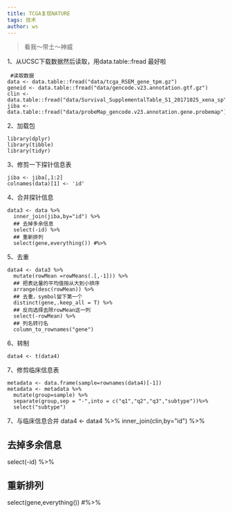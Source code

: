 ```yaml
---
title: TCGA复现NATURE
tags: 技术
author: ws
---
```

>看我～带土～神威

<!--more-->

1、从UCSC下载数据然后读取，用data.table::fread 最好啦
```
 #读取数据
data <- data.table::fread("data/tcga_RSEM_gene_tpm.gz")
geneid <- data.table::fread("data/gencode.v23.annotation.gtf.gz")
clin <- data.table::fread("data/Survival_SupplementalTable_S1_20171025_xena_sp")
jiba <-data.table::fread("data/probeMap_gencode.v23.annotation.gene.probemap")

```
2、加载包
```
library(dplyr)
library(tibble)
library(tidyr)
```
3、修剪一下探针信息表
```
jiba <- jiba[,1:2]
colnames(data)[1] <- 'id'
```
4、合并探针信息
```
data3 <- data %>%
  inner_join(jiba,by="id") %>%
  ## 去掉多余信息
  select(-id) %>%  
  ## 重新排列
  select(gene,everything()) #%>%  
```
5、去重
```
data4 <- data3 %>%
  mutate(rowMean =rowMeans(.[,-1])) %>%
  ## 把表达量的平均值按从大到小排序
  arrange(desc(rowMean)) %>%
  ## 去重，symbol留下第一个
  distinct(gene,.keep_all = T) %>%
  ## 反向选择去除rowMean这一列
  select(-rowMean) %>%
  ## 列名转行名
  column_to_rownames("gene")
```
6、转制
```
data4 <- t(data4)
```
7、修剪临床信息表
```
metadata <- data.frame(sample=rownames(data4)[-1])
metadata <- metadata %>%
  mutate(group=sample) %>%
  separate(group,sep = "-",into = c("q1","q2","q3","subtype"))%>%
  select("subtype")
```
7、与临床信息合并
data4 <- data4 %>%
  inner_join(clin,by="id") %>%
  ## 去掉多余信息
  select(-id) %>%  
  ## 重新排列
  select(gene,everything()) #%>%  
